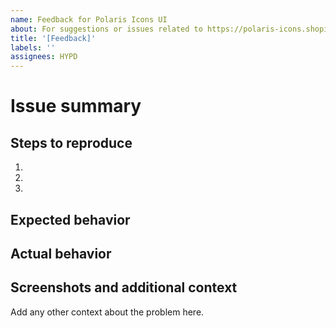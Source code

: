 ```yaml
---
name: Feedback for Polaris Icons UI
about: For suggestions or issues related to https://polaris-icons.shopify.com
title: '[Feedback]'
labels: ''
assignees: HYPD
---
```


# Issue summary

<!--
Write a short description of the issue here ↓
-->

## Steps to reproduce

1.
1.
1.

## Expected behavior

<!--
What do you think should happen?
-->

## Actual behavior

<!--
What actually happens?
-->

## Screenshots and additional context

Add any other context about the problem here.
